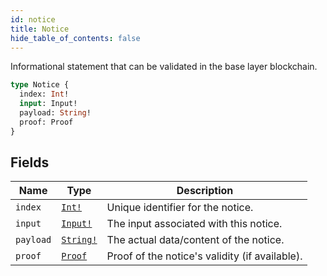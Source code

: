 ```yaml
---
id: notice
title: Notice
hide_table_of_contents: false
---
```



Informational statement that can be validated in the base layer blockchain.

```graphql
type Notice {
  index: Int!
  input: Input!
  payload: String!
  proof: Proof
}
```


## Fields

| Name | Type | Description |
| ---- |------| ----------- |
| `index`| [`Int!`](../../scalars/int) | Unique identifier for the notice. |
| `input`| [`Input!`](../../objects/input) | The input associated with this notice. |
| `payload`| [`String!`](../../scalars/string) |The actual data/content of the notice. |
| `proof`| [`Proof`](../../objects/proof) | Proof of the notice's validity (if available). |






